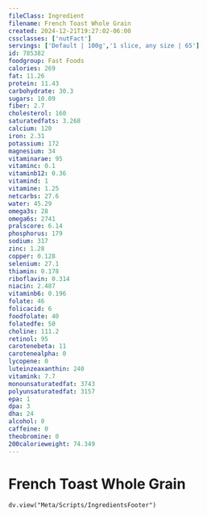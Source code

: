 ```yaml
---
fileClass: Ingredient
filename: French Toast Whole Grain
created: 2024-12-21T19:27:02-06:00
cssclasses: ['nutFact']
servings: ['Default | 100g','1 slice, any size | 65']
id: 785382
foodgroup: Fast Foods
calories: 269
fat: 11.26
protein: 11.43
carbohydrate: 30.3
sugars: 10.09
fiber: 2.7
cholesterol: 160
saturatedfats: 3.268
calcium: 120
iron: 2.31
potassium: 172
magnesium: 34
vitaminarae: 95
vitaminc: 0.1
vitaminb12: 0.36
vitamind: 1
vitamine: 1.25
netcarbs: 27.6
water: 45.29
omega3s: 28
omega6s: 2741
pralscore: 6.14
phosphorus: 179
sodium: 317
zinc: 1.28
copper: 0.128
selenium: 27.1
thiamin: 0.178
riboflavin: 0.314
niacin: 2.487
vitaminb6: 0.196
folate: 46
folicacid: 6
foodfolate: 40
folatedfe: 50
choline: 111.2
retinol: 95
carotenebeta: 11
carotenealpha: 0
lycopene: 0
luteinzeaxanthin: 240
vitamink: 7.7
monounsaturatedfat: 3743
polyunsaturatedfat: 3157
epa: 1
dpa: 3
dha: 24
alcohol: 0
caffeine: 0
theobromine: 0
200calorieweight: 74.349
---
```


# French Toast Whole Grain

```dataviewjs
dv.view("Meta/Scripts/IngredientsFooter")
```